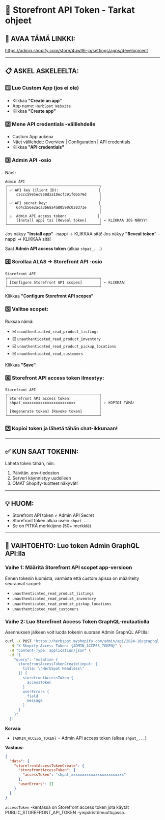 # 🔑 Storefront API Token - Tarkat ohjeet

## 📍 AVAA TÄMÄ LINKKI:
https://admin.shopify.com/store/4uwt9i-ja/settings/apps/development

---

## 📋 ASKEL ASKELEELTA:

### 1️⃣ Luo Custom App (jos ei ole)
- Klikkaa **"Create an app"**
- App name: `HerbSpot Website`
- Klikkaa **"Create app"**

### 2️⃣ Mene API credentials -välilehdelle
- Custom App aukeaa
- Näet välilehdet: Overview | Configuration | API credentials
- Klikkaa **"API credentials"**

### 3️⃣ Admin API -osio
Näet:
```
Admin API
┌──────────────────────────────────────────┐
│ ✅ API key (Client ID):                  │
│    c5ccc5995ec950d2a10ecf391f0b579d      │
│                                          │
│ ✅ API secret key:                       │
│    6d4cb56e2aca3b68a4a80590c020371e      │
│                                          │
│ ⚠️  Admin API access token:              │
│    [Install app] tai [Reveal token]      │ ← KLIKKAA JOS NÄKYY!
└──────────────────────────────────────────┘
```

Jos näkyy **"Install app"** -nappi → KLIKKAA sitä!
Jos näkyy **"Reveal token"** -nappi → KLIKKAA sitä!

Saat **Admin API access token** (alkaa `shpat_...`)

### 4️⃣ Scrollaa ALAS → Storefront API -osio
```
Storefront API
┌──────────────────────────────────────────┐
│ [Configure Storefront API scopes]        │ ← KLIKKAA!
└──────────────────────────────────────────┘
```

Klikkaa **"Configure Storefront API scopes"**

### 5️⃣ Valitse scopet:
Ruksaa nämä:
- ☑️ `unauthenticated_read_product_listings`
- ☑️ `unauthenticated_read_product_inventory`
- ☑️ `unauthenticated_read_product_pickup_locations`
- ☑️ `unauthenticated_read_customers`

Klikkaa **"Save"**

### 6️⃣ Storefront API access token ilmestyy:
```
Storefront API
┌──────────────────────────────────────────┐
│ Storefront API access token:             │
│ shpat_xxxxxxxxxxxxxxxxxxxxxxxx           │ ← KOPIOI TÄMÄ!
│                                          │
│ [Regenerate token] [Revoke token]        │
└──────────────────────────────────────────┘
```

### 7️⃣ Kopioi token ja lähetä tähän chat-ikkunaan!

---

## ✅ KUN SAAT TOKENIN:

Lähetä token tähän, niin:
1. Päivitän .env-tiedoston
2. Serveri käynnistyy uudelleen
3. OMAT Shopify-tuotteet näkyvät!

---

## 💡 HUOM:
- Storefront API token ≠ Admin API Secret
- Storefront token alkaa usein `shpat_...`
- Se on PITKÄ merkkijono (50+ merkkiä)

---

## 🔧 VAIHTOEHTO: Luo token Admin GraphQL API:lla

### Vaihe 1: Määritä Storefront API scopet app-versioon

Ennen tokenin luomista, varmista että custom apissa on määritelty seuraavat scopet:
- `unauthenticated_read_product_listings`
- `unauthenticated_read_product_inventory`
- `unauthenticated_read_product_pickup_locations`
- `unauthenticated_read_customers`

### Vaihe 2: Luo Storefront Access Token GraphQL-mutaatiolla

Asennuksen jälkeen voit luoda tokenin suoraan Admin GraphQL API:lla:

```bash
curl -X POST "https://herbspot.myshopify.com/admin/api/2024-10/graphql.json" \
  -H "X-Shopify-Access-Token: {ADMIN_ACCESS_TOKEN}" \
  -H "Content-Type: application/json" \
  -d '{
    "query": "mutation {
      storefrontAccessTokenCreate(input: {
        title: \"HerbSpot Headless\"
      }) {
        storefrontAccessToken {
          accessToken
        }
        userErrors {
          field
          message
        }
      }
    }"
  }'
```

**Korvaa:**
- `{ADMIN_ACCESS_TOKEN}` = Admin API access token (alkaa `shpat_...`)

**Vastaus:**
```json
{
  "data": {
    "storefrontAccessTokenCreate": {
      "storefrontAccessToken": {
        "accessToken": "shpat_xxxxxxxxxxxxxxxxxxxxxxxx"
      },
      "userErrors": []
    }
  }
}
```

`accessToken` -kentässä on Storefront access token jota käytät PUBLIC_STOREFRONT_API_TOKEN -ympäristömuuttujassa.

